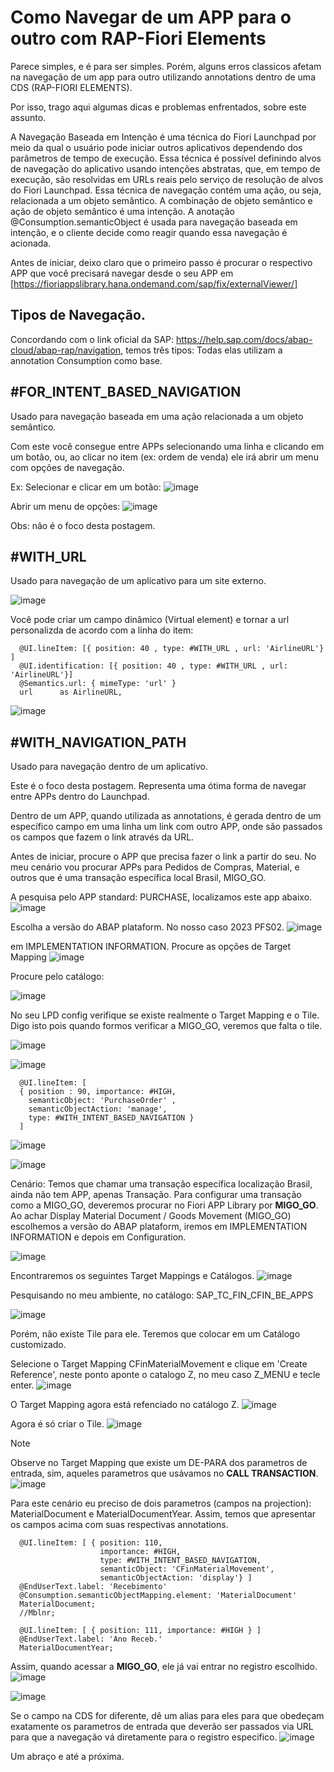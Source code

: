 # Como Navegar de um APP para o outro com RAP-Fiori Elements

Parece simples, e é para ser simples. Porém, alguns erros classicos afetam na navegação de um app para outro utilizando annotations dentro de uma CDS (RAP-FIORI ELEMENTS).

Por isso, trago aqui algumas dicas e problemas enfrentados, sobre este assunto.

A Navegação Baseada em Intenção é uma técnica do Fiori Launchpad por meio da qual o usuário pode iniciar outros aplicativos dependendo dos parâmetros de tempo de execução. Essa técnica é possível definindo alvos de navegação do aplicativo usando intenções abstratas, que, em tempo de execução, são resolvidas em URLs reais pelo serviço de resolução de alvos do Fiori Launchpad. Essa técnica de navegação contém uma ação, ou seja, relacionada a um objeto semântico. A combinação de objeto semântico e ação de objeto semântico é uma intenção. A anotação @Consumption.semanticObject é usada para navegação baseada em intenção, e o cliente decide como reagir quando essa navegação é acionada.

Antes de iniciar, deixo claro que o primeiro passo é procurar o respectivo APP que você precisará navegar desde o seu APP em [https://fioriappslibrary.hana.ondemand.com/sap/fix/externalViewer/]

## Tipos de Navegação.

Concordando com o link oficial da SAP: https://help.sap.com/docs/abap-cloud/abap-rap/navigation, temos três tipos:
Todas elas utilizam a annotation Consumption como base.

## #FOR_INTENT_BASED_NAVIGATION
Usado para navegação baseada em uma ação relacionada a um objeto semântico.

Com este você consegue entre APPs selecionando uma linha e clicando em um botão, ou, ao clicar no item (ex: ordem de venda) ele irá abrir um menu com opções de navegação.

Ex: Selecionar e clicar em um botão:
![image](https://github.com/user-attachments/assets/85de21b4-28ce-4966-9a40-a24a6d35204c)

Abrir um menu de opções:
![image](https://github.com/user-attachments/assets/2944b569-54e6-41db-b94d-15a7f66ab0af)

Obs: não é o foco desta postagem.

## #WITH_URL
Usado para navegação de um aplicativo para um site externo.

![image](https://github.com/user-attachments/assets/63d29e07-ce4d-45b2-846f-a2d232e37d18)

Você pode criar um campo dinâmico (Virtual element) e tornar a url personalizda de acordo com a linha do item:

      @UI.lineItem: [{ position: 40 , type: #WITH_URL , url: 'AirlineURL'} ]
      @UI.identification: [{ position: 40 , type: #WITH_URL , url: 'AirlineURL'}]
      @Semantics.url: { mimeType: 'url' }
      url      as AirlineURL,

![image](https://github.com/user-attachments/assets/c0b08d4c-3462-4a42-bab0-dc9034ef26e9)

## #WITH_NAVIGATION_PATH
Usado para navegação dentro de um aplicativo.

Este é o foco desta postagem. Representa uma ótima forma de navegar entre APPs dentro do Launchpad.

Dentro de um APP, quando utilizada as annotations, é gerada dentro de um específico campo em uma linha um link com outro APP, onde são passados os campos que fazem o link através da URL.

Antes de iniciar, procure o APP que precisa fazer o link a partir do seu. No meu cenário vou procurar APPs para Pedidos de Compras, Material, e outros que é uma transação específica local Brasil, MIGO_GO.

A pesquisa pelo APP standard: PURCHASE, localizamos este app abaixo.
![image](https://github.com/user-attachments/assets/b0f95bbb-019a-479e-9123-deb8a2875e07)

Escolha a versão do ABAP plataform. No nosso caso 2023 PFS02.
![image](https://github.com/user-attachments/assets/dad991bf-a922-48d8-9f8f-a1b654145615)

em IMPLEMENTATION INFORMATION.
Procure as opções de Target Mapping
![image](https://github.com/user-attachments/assets/74a6e7fd-daa4-49c0-87f0-36fc54463cfd)

Procure pelo catálogo:

![image](https://github.com/user-attachments/assets/6fcd322b-9ef8-4b2b-b071-f77aff3eb43a)

No seu LPD config verifique se existe realmente o Target Mapping e o Tile. Digo isto pois quando formos verificar a MIGO_GO, veremos que falta o tile.

![image](https://github.com/user-attachments/assets/b09e7ee9-1417-417d-8d03-1d742f8d8fe3)

![image](https://github.com/user-attachments/assets/87d0fb03-7b6d-4209-9bfa-e477db62cd8d)

```
  @UI.lineItem: [
  { position : 90, importance: #HIGH,
    semanticObject: 'PurchaseOrder' ,
    semanticObjectAction: 'manage',
    type: #WITH_INTENT_BASED_NAVIGATION }
  ]
```

![image](https://github.com/user-attachments/assets/99740103-0b68-4dd2-bcd9-7735cd820425)

![image](https://github.com/user-attachments/assets/85efcd2e-9b1f-417d-ad9e-7b12a701acae)

Cenário: Temos que chamar uma transação específica localização Brasil, ainda não tem APP, apenas Transação.
Para configurar uma transação como a MIGO_GO, deveremos procurar no Fiori APP Library por **MIGO_GO**.
Ao achar Display Material Document / Goods Movement (MIGO_GO) escolhemos a versão do ABAP plataform, iremos em IMPLEMENTATION INFORMATION e depois em Configuration.

![image](https://github.com/user-attachments/assets/ee43cce0-655c-4fe7-83c5-505c56f40fb1)

Encontraremos os seguintes Target Mappings e Catálogos.
![image](https://github.com/user-attachments/assets/e7348b5f-1897-469d-9e98-c815cd22461b)

Pesquisando no meu ambiente, no catálogo: SAP_TC_FIN_CFIN_BE_APPS

![image](https://github.com/user-attachments/assets/dad95cd1-e073-4688-9a1a-8f712cb0bcbe)

Porém, não existe Tile para ele.
Teremos que colocar em um Catálogo customizado. 

Selecione o Target Mapping CFinMaterialMovement e clique em 'Create Reference', neste ponto aponte o catalogo Z, no meu caso Z_MENU e tecle enter.
![image](https://github.com/user-attachments/assets/7d74d274-390b-4b5c-b2b8-328fd8468e16)

O Target Mapping agora está refenciado no catálogo Z.
![image](https://github.com/user-attachments/assets/48d69bf2-4d8d-44fb-bd01-e8395e499b50)

Agora é só criar o Tile.
![image](https://github.com/user-attachments/assets/ed503492-3e50-4f8e-b574-771e3bec281b)

> [!NOTE]
Observe no Target Mapping que existe um DE-PARA dos parametros de entrada, sim, aqueles parametros que usávamos no **CALL TRANSACTION**.
![image](https://github.com/user-attachments/assets/da071b59-4f05-45f7-823c-cc727bee24a2)

Para este cenário eu preciso de dois parametros (campos na projection): MaterialDocument e MaterialDocumentYear.
Assim, temos que apresentar os campos acima com suas respectivas annotations.

```
  @UI.lineItem: [ { position: 110,
                    importance: #HIGH,
                    type: #WITH_INTENT_BASED_NAVIGATION,
                    semanticObject: 'CFinMaterialMovement',
                    semanticObjectAction: 'display'} ]
  @EndUserText.label: 'Recebimento'
  @Consumption.semanticObjectMapping.element: 'MaterialDocument'
  MaterialDocument;
  //Mblnr;

  @UI.lineItem: [ { position: 111, importance: #HIGH } ]
  @EndUserText.label: 'Ano Receb.'
  MaterialDocumentYear;
```

  Assim, quando acessar a **MIGO_GO**, ele já vai entrar no registro escolhido.
  ![image](https://github.com/user-attachments/assets/df10c682-841b-4a00-a090-b88307d76900)

  ![image](https://github.com/user-attachments/assets/1c5b49b8-6010-40a1-af28-67be0150cdc9)

  Se o campo na CDS for diferente, dê um alias para eles para que obedeçam exatamente os parametros de entrada que deverão ser passados via URL para que a navegação vá diretamente para o registro especifico.
  ![image](https://github.com/user-attachments/assets/da9fa82a-d715-45d8-8737-50fdfc524f8e)

  Um abraço e até a próxima.








